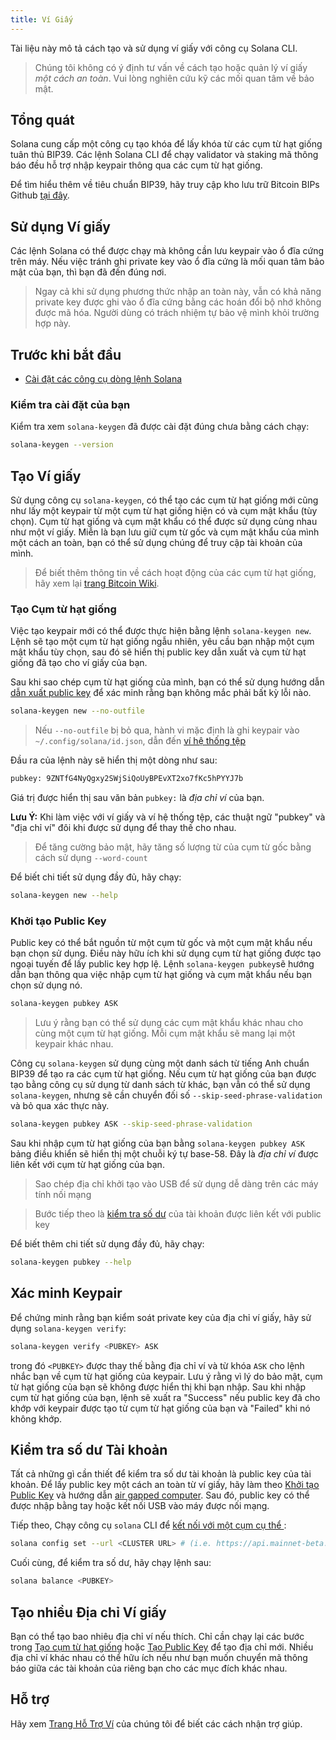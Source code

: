 ```yaml
---
title: Ví Giấy
---
```


Tài liệu này mô tả cách tạo và sử dụng ví giấy với công cụ Solana CLI.

> Chúng tôi không có ý định tư vấn về cách tạo hoặc quản lý ví giấy _một cách an toàn_. Vui lòng nghiên cứu kỹ các mối quan tâm về bảo mật.

## Tổng quát

Solana cung cấp một công cụ tạo khóa để lấy khóa từ các cụm từ hạt giống tuân thủ BIP39. Các lệnh Solana CLI để chạy validator và staking mã thông báo đều hỗ trợ nhập keypair thông qua các cụm từ hạt giống.

Để tìm hiểu thêm về tiêu chuẩn BIP39, hãy truy cập kho lưu trữ Bitcoin BIPs Github [tại đây](https://github.com/bitcoin/bips/blob/master/bip-0039.mediawiki).

## Sử dụng Ví giấy

Các lệnh Solana có thể được chạy mà không cần lưu keypair vào ổ đĩa cứng trên máy. Nếu việc tránh ghi private key vào ổ đĩa cứng là mối quan tâm bảo mật của bạn, thì bạn đã đến đúng nơi.

> Ngay cả khi sử dụng phương thức nhập an toàn này, vẫn có khả năng private key được ghi vào ổ đĩa cứng bằng các hoán đổi bộ nhớ không được mã hóa. Người dùng có trách nhiệm tự bảo vệ mình khỏi trường hợp này.

## Trước khi bắt đầu

- [Cài đặt các công cụ dòng lệnh Solana](../cli/install-solana-cli-tools.md)

### Kiểm tra cài đặt của bạn

Kiểm tra xem `solana-keygen` đã được cài đặt đúng chưa bằng cách chạy:

```bash
solana-keygen --version
```

## Tạo Ví giấy

Sử dụng công cụ `solana-keygen`, có thể tạo các cụm từ hạt giống mới cũng như lấy một keypair từ một cụm từ hạt giống hiện có và cụm mật khẩu (tùy chọn). Cụm từ hạt giống và cụm mật khẩu có thể được sử dụng cùng nhau như một ví giấy. Miễn là bạn lưu giữ cụm từ gốc và cụm mật khẩu của mình một cách an toàn, bạn có thể sử dụng chúng để truy cập tài khoản của mình.

> Để biết thêm thông tin về cách hoạt động của các cụm từ hạt giống, hãy xem lại [trang Bitcoin Wiki](https://en.bitcoin.it/wiki/Seed_phrase).

### Tạo Cụm từ hạt giống

Việc tạo keypair mới có thể được thực hiện bằng lệnh `solana-keygen new`. Lệnh sẽ tạo một cụm từ hạt giống ngẫu nhiên, yêu cầu bạn nhập một cụm mật khẩu tùy chọn, sau đó sẽ hiển thị public key dẫn xuất và cụm từ hạt giống đã tạo cho ví giấy của bạn.

Sau khi sao chép cụm từ hạt giống của mình, bạn có thể sử dụng hướng dẫn [dẫn xuất public key](#public-key-derivation) để xác minh rằng bạn không mắc phải bất kỳ lỗi nào.

```bash
solana-keygen new --no-outfile
```

> Nếu `--no-outfile` bị bỏ qua, hành vi mặc định là ghi keypair vào `~/.config/solana/id.json`, dẫn đến [ví hệ thống tệp](file-system-wallet.md)

Đầu ra của lệnh này sẽ hiển thị một dòng như sau:

```bash
pubkey: 9ZNTfG4NyQgxy2SWjSiQoUyBPEvXT2xo7fKc5hPYYJ7b
```

Giá trị được hiển thị sau văn bản `pubkey:` là _địa chỉ ví_ của bạn.

**Lưu Ý:** Khi làm việc với ví giấy và ví hệ thống tệp, các thuật ngữ "pubkey" và "địa chỉ ví" đôi khi được sử dụng để thay thế cho nhau.

> Để tăng cường bảo mật, hãy tăng số lượng từ của cụm từ gốc bằng cách sử dụng `--word-count`

Để biết chi tiết sử dụng đầy đủ, hãy chạy:

```bash
solana-keygen new --help
```

### Khởi tạo Public Key

Public key có thể bắt nguồn từ một cụm từ gốc và một cụm mật khẩu nếu bạn chọn sử dụng. Điều này hữu ích khi sử dụng cụm từ hạt giống được tạo ngoại tuyến để lấy public key hợp lệ. Lệnh `solana-keygen pubkey`sẽ hướng dẫn bạn thông qua việc nhập cụm từ hạt giống và cụm mật khẩu nếu bạn chọn sử dụng nó.

```bash
solana-keygen pubkey ASK
```

> Lưu ý rằng bạn có thể sử dụng các cụm mật khẩu khác nhau cho cùng một cụm từ hạt giống. Mỗi cụm mật khẩu sẽ mang lại một keypair khác nhau.

Công cụ `solana-keygen` sử dụng cùng một danh sách từ tiếng Anh chuẩn BIP39 để tạo ra các cụm từ hạt giống. Nếu cụm từ hạt giống của bạn được tạo bằng công cụ sử dụng từ danh sách từ khác, bạn vẫn có thể sử dụng `solana-keygen`, nhưng sẽ cần chuyển đối số `--skip-seed-phrase-validation` và bỏ qua xác thực này.

```bash
solana-keygen pubkey ASK --skip-seed-phrase-validation
```

Sau khi nhập cụm từ hạt giống của bạn bằng `solana-keygen pubkey ASK` bảng điều khiển sẽ hiển thị một chuỗi ký tự base-58. Đây là _địa chỉ ví_ được liên kết với cụm từ hạt giống của bạn.

> Sao chép địa chỉ khởi tạo vào USB để sử dụng dễ dàng trên các máy tính nối mạng

> Bước tiếp theo là [kiểm tra số dư](#checking-account-balance) của tài khoản được liên kết với public key

Để biết thêm chi tiết sử dụng đầy đủ, hãy chạy:

```bash
solana-keygen pubkey --help
```

## Xác minh Keypair

Để chứng minh rằng bạn kiểm soát private key của địa chỉ ví giấy, hãy sử dụng `solana-keygen verify`:

```bash
solana-keygen verify <PUBKEY> ASK
```

trong đó `<PUBKEY>` được thay thế bằng địa chỉ ví và từ khóa `ASK` cho lệnh nhắc bạn về cụm từ hạt giống của keypair. Lưu ý rằng vì lý do bảo mật, cụm từ hạt giống của bạn sẽ không được hiển thị khi bạn nhập. Sau khi nhập cụm từ hạt giống của bạn, lệnh sẽ xuất ra "Success" nếu public key đã cho khớp với keypair được tạo từ cụm từ hạt giống của bạn và "Failed" khi nó không khớp.

## Kiểm tra số dư Tài khoản

Tất cả những gì cần thiết để kiểm tra số dư tài khoản là public key của tài khoản. Để lấy public key một cách an toàn từ ví giấy, hãy làm theo [Khởi tạo Public Key](#public-key-derivation) và hướng dẫn [air gapped computer](<https://en.wikipedia.org/wiki/Air_gap_(networking)>). Sau đó, public key có thể được nhập bằng tay hoặc kết nối USB vào máy được nối mạng.

Tiếp theo, Chạy công cụ `solana` CLI để [kết nối với một cụm cụ thể ](../cli/choose-a-cluster.md):

```bash
solana config set --url <CLUSTER URL> # (i.e. https://api.mainnet-beta.solana.com)
```

Cuối cùng, để kiểm tra số dư, hãy chạy lệnh sau:

```bash
solana balance <PUBKEY>
```

## Tạo nhiều Địa chỉ Ví giấy

Bạn có thể tạo bao nhiêu địa chỉ ví nếu thích. Chỉ cần chạy lại các bước trong [Tạo cụm từ hạt giống](#seed-phrase-generation) hoặc [Tạo Public Key](#public-key-derivation) để tạo địa chỉ mới. Nhiều địa chỉ ví khác nhau có thể hữu ích nếu như bạn muốn chuyển mã thông báo giữa các tài khoản của riêng bạn cho các mục đích khác nhau.

## Hỗ trợ

Hãy xem [Trang Hỗ Trợ Ví](support.md) của chúng tôi để biết các cách nhận trợ giúp.
